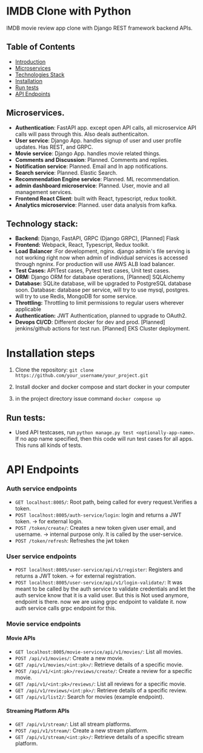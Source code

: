 # IMDB Clone with Python

IMDB movie review app clone with Django REST framework backend APIs.

## Table of Contents

- [Introduction](#introduction)
- [Microservices](#microservices)
- [Technologies Stack](#technology-stack)
- [Installation](#installation-steps)
- [Run tests](#run-tests)
- [API Endpoints](#api-endpoints)


## Microservices.
* **Authentication**: FastAPI app. except open API calls, all microservice API calls will pass through this. Also deals authenticaiton.
* **User service**: Django App. handles signup of user and user profile updates. Has REST, and GRPC.
* **Movie service**: Django App. handles movie related things.
* **Comments and Discussion**: Planned. Comments and replies.
* **Notification service**: Planned. Email and In app notifications.
* **Search service**: Planned. Elastic Search.
* **Recommendation Engine service**: Planned. ML recommendation.
* **admin dashboard microservice**: Planned. User, movie and all management services.
* **Frontend React Client**: built with React, typescript, redux toolkit.
* **Analytics microservice**: Planned. user data analysis from kafka.

## Technology stack:

- **Backend:** Django, FastAPI, GRPC (Django GRPC), [Planned] Flask
- **Frontend:** Webpack, React, Typescript, Redux toolkit.
- **Load Balancer** :For development, nginx. django admin's file serving is not working right now when admin of individual services is accessed through ngninx. For production will use AWS ALB load balancer.
- **Test Cases:** APITest cases, Pytest test cases, Unit test cases.
- **ORM:** Django ORM for database operations, [Planned] SQLAlchemy
- **Database:** SQLite database, will be upgraded to PostgreSQL database soon. Database: database per service, will try to use mysql, postgres. will try to use Redis, MongoDB for some service. 
- **Throttling:** Throttling to limit permissions to regular users wherever applicable
- **Authentication:** JWT Authentication, planned to upgrade to OAuth2.
- **Devops CI/CD**: Different docker for dev and prod. [Planned] jenkins/github actions for test run. [Planned] EKS Cluster deployment.

# Installation steps
1. Clone the repository:
   ``
   git clone https://github.com/your_username/your_project.git ``

2. Install docker and docker compose and start docker in your computer
3. in the project directory issue command `docker compose up`

## Run tests:
* Used API testcases, run ```python manage.py test <optionally-app-name>```. If no app name specified, then this code will run test cases for all apps. This runs all kinds of tests.

# API Endpoints

### Auth service endpoints

- `GET localhost:8005/`: Root path, being called for every request.Verifies a token.
- `POST localhost:8005/auth-service/login`: login and returns a JWT token. -> for external login.
- `POST /token/create/`: Creates a new token given user email, and username. -> internal purpose only. It is called by the user-service.
- `POST /token/refresh`: Refreshes the jwt token

### User service endpoints
- `POST localhost:8005/user-service/api/v1/register`: Registers and returns a JWT token. -> for external registration.
- `POST localhost:8005/user-service/api/v1/login-validate/`: It was meant to be called by the auth service to validate credentials and let the auth service know that it is a valid user. But this is Not used anymore, endpoint is there. now we are using grpc endpoint to validate it. now auth service calls grpc endpoint for this.


### Movie service endpoints

#### Movie APIs

- `GET localhost:8005/movie-service/api/v1/movies/`: List all movies.
- `POST /api/v1/movies/`: Create a new movie.
- `GET /api/v1/movies/<int:pk>/`: Retrieve details of a specific movie.
- `POST /api/v1/<int:pk>/reviews/create/`: Create a review for a specific movie.
- `GET /api/v1/<int:pk>/reviews/`: List all reviews for a specific movie.
- `GET /api/v1/reviews/<int:pk>/`: Retrieve details of a specific review.
- `GET /api/v1/list2/`: Search for movies (example endpoint).

#### Streaming Platform APIs

- `GET /api/v1/stream/`: List all stream platforms.
- `POST /api/v1/stream/`: Create a new stream platform.
- `GET /api/v1/stream/<int:pk>/`: Retrieve details of a specific stream platform.

